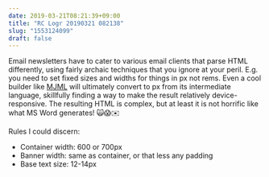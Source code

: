 ```yaml
---
date: 2019-03-21T08:21:39+09:00
title: "RC Logr 20190321 082138"
slug: "1553124099"
draft: false
---
```


Email newsletters have to cater to various email clients that parse HTML differently, using fairly archaic techniques that you ignore at your peril. E.g. you need to set fixed sizes and widths for things in px not rems. Even a cool builder like [MJML](https://mjml.io) will ultimately convert to px from its intermediate language, skillfully finding a way to make the result relatively device-responsive. The resulting HTML is complex, but at least it is not horrific like what MS Word generates! 🙀😱✉️

Rules I could discern: 

* Container width: 600 or 700px
* Banner width: same as container, or that less any padding
* Base text size: 12-14px
